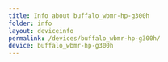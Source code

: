 ```yaml
---
title: Info about buffalo_wbmr-hp-g300h
folder: info
layout: deviceinfo
permalink: /devices/buffalo_wbmr-hp-g300h/
device: buffalo_wbmr-hp-g300h
---
```

